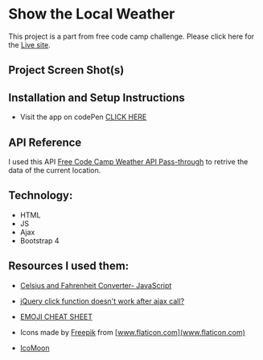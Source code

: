 # Show the Local Weather
This project is a part from free code camp challenge. Please click here for the [Live site](https://iabrar.github.io/Show-the-Local-Weather/).

## Project Screen Shot(s)


## Installation and Setup Instructions

- Visit the app on codePen [CLICK HERE](https://codepen.io/Bero/pen/wmoJGr)

## API Reference
I used this API [Free Code Camp Weather API Pass-through](https://fcc-weather-api.glitch.me/) to retrive the data of the current location.

## Technology:
- HTML
- JS
- Ajax
- Bootstrap 4


## Resources I used them:

- [Celsius and Fahrenheit Converter- JavaScript](https://stackoverflow.com/questions/26046474/celsius-and-fahrenheit-converter-javascript)

- [jQuery click function doesn't work after ajax call?](https://stackoverflow.com/questions/17715274/jquery-click-function-doesnt-work-after-ajax-call#comment83984892_17715303)

- [EMOJI CHEAT SHEET](https://www.webpagefx.com/tools/emoji-cheat-sheet/)

- Icons made by [Freepik](https://www.freepik.com) from [www.flaticon.com](www.flaticon.com)

- [IcoMoon](https://icomoon.io/)


